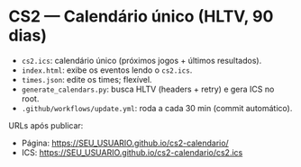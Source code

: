 # CS2 — Calendário único (HLTV, 90 dias)
- `cs2.ics`: calendário único (próximos jogos + últimos resultados).
- `index.html`: exibe os eventos lendo o `cs2.ics`.
- `times.json`: edite os times; flexível.
- `generate_calendars.py`: busca HLTV (headers + retry) e gera ICS no root.
- `.github/workflows/update.yml`: roda a cada 30 min (commit automático).

URLs após publicar:
- Página: https://SEU_USUARIO.github.io/cs2-calendario/
- ICS:    https://SEU_USUARIO.github.io/cs2-calendario/cs2.ics
